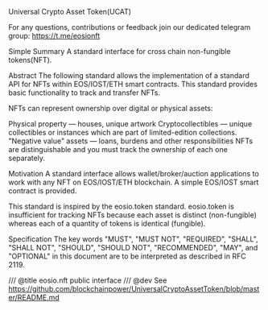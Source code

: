 Universal Crypto Asset Token(UCAT)

For any questions, contributions or feedback join our dedicated telegram group: https://t.me/eosionft

Simple Summary
A standard interface for cross chain non-fungible tokens(NFT).

Abstract
The following standard allows the implementation of a standard API for NFTs within EOS/IOST/ETH smart contracts. This standard provides basic functionality to track and transfer NFTs.

NFTs can represent ownership over digital or physical assets:

Physical property — houses, unique artwork
Cryptocollectibles — unique collectibles or instances which are part of limited-edition collections.
"Negative value" assets — loans, burdens and other responsibilities
NFTs are distinguishable and you must track the ownership of each one separately.

Motivation
A standard interface allows wallet/broker/auction applications to work with any NFT on EOS/IOST/ETH blockchain. A simple EOS/IOST smart contract is provided.

This standard is inspired by the eosio.token standard. eosio.token is insufficient for tracking NFTs because each asset is distinct (non-fungible) whereas each of a quantity of tokens is identical (fungible).

Specification
The key words "MUST", "MUST NOT", "REQUIRED", "SHALL", "SHALL NOT", "SHOULD", "SHOULD NOT", "RECOMMENDED", "MAY", and "OPTIONAL" in this document are to be interpreted as described in RFC 2119.

/// @title eosio.nft public interface
/// @dev See https://github.com/blockchainpower/UniversalCryptoAssetToken/blob/master/README.md


